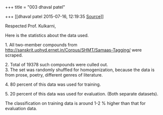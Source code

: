 +++
title = "003 dhaval patel"

+++
[[dhaval patel	2015-07-16, 12:19:35 [Source](https://groups.google.com/g/samskrita/c/3RqmfeUS9ks)]]



Respected Prof. Kulkarni,  
  

Here is the statistics about the data used.  
  

1\. All two-member compounds from <http://sanskrit.uohyd.ernet.in/Corpus/SHMT/Samaas-Tagging/> were scraped.  

2\. Total of 19378 such compounds were culled out.  
3. The set was randomly shuffled for homogenization, because the data is from prose, poetry, different genres of literature.  

4\. 80 percent of this data was used for training.  

5\. 20 percent of this data was used for evaluation. (Both separate datasets).  
  

The classification on training data is around 1-2 % higher than that for evaluation data.  

  
  

